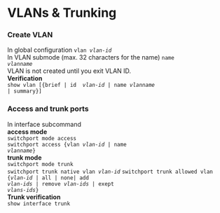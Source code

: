 # VLANs & Trunking
### Create VLAN
In global configuration <code>vlan <em>vlan-id</em></code>  
In VLAN submode (max. 32 characters for the name) <code>name <em>vlanname</em></code>  
VLAN is not created until you exit VLAN ID.  
**Verification**  
<code>show vlan [{brief | id <em> vlan-id</em> | name <em>vlanname</em> | summary}]</code>
### Access and trunk ports
In interface subcommand  
**access mode**     
<code>switchport mode access</code>  
<code>switchport access {vlan <em>vlan-id</em> | name <em>vlanname</em>}</code>  
**trunk mode**  
<code>switchport mode trunk</code>  
<code>switchport trunk native vlan <em>vlan-id</em></code>
<code>switchport trunk allowed vlan {<em>vlan-id</em> | all | none| add <em>vlan-ids</em> | remove <em>vlan-ids</em> | exept <em>vlans-ids</em>}</code>  
**Trunk verification**  
<code>show interface trunk</code>